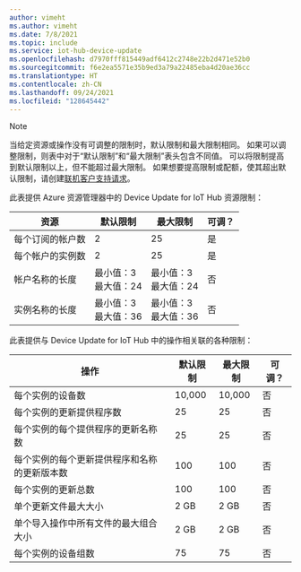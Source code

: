 ```yaml
---
author: vimeht
ms.author: vimeht
ms.date: 7/8/2021
ms.topic: include
ms.service: iot-hub-device-update
ms.openlocfilehash: d7970fff815449adf6412c2748e22b2d471e52b0
ms.sourcegitcommit: f6e2ea5571e35b9ed3a79a22485eba4d20ae36cc
ms.translationtype: HT
ms.contentlocale: zh-CN
ms.lasthandoff: 09/24/2021
ms.locfileid: "128645442"
---
```

 > [!NOTE]
 > 当给定资源或操作没有可调整的限制时，默认限制和最大限制相同。
 > 如果可以调整限制，则表中对于“默认限制”和“最大限制”表头包含不同值。 可以将限制提高到默认限制以上，但不能超过最大限制。
 > 如果想要提高限制或配额，使其超出默认限制，请创建[联机客户支持请求](https://azure.microsoft.com/support/options/)。


此表提供 Azure 资源管理器中的 Device Update for IoT Hub 资源限制：

| 资源 |  默认限制 | 最大限制 | 可调？ |
| --- | --- | --- | --- |
| 每个订阅的帐户数 | 2 | 25 | 是 |
| 每个帐户的实例数 | 2 | 25 | 是 |
| 帐户名称的长度 | 最小值：3 <br/> 最大值：24 | 最小值：3 <br/> 最大值：24 | 否 |
| 实例名称的长度 | 最小值：3 <br/> 最大值：36 | 最小值：3 <br/> 最大值：36 | 否 |



此表提供与 Device Update for IoT Hub 中的操作相关联的各种限制：

| 操作 |  默认限制 | 最大限制 | 可调？ |
| --- | --- | --- | --- |
| 每个实例的设备数 | 10,000 | 10,000 | 否 |
| 每个实例的更新提供程序数 | 25 | 25 | 否 |
| 每个实例的每个提供程序的更新名称数 | 25 | 25 | 否 |
| 每个实例的每个更新提供程序和名称的更新版本数 | 100 | 100 | 否 |
| 每个实例的更新总数 | 100 | 100 | 否 |
| 单个更新文件最大大小 | 2 GB | 2 GB | 否 |
| 单个导入操作中所有文件的最大组合大小 | 2 GB | 2 GB | 否 |
| 每个实例的设备组数 | 75 | 75 | 否 |
